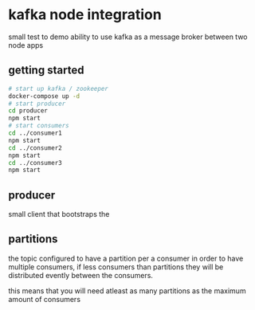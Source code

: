 # kafka node integration
small test to demo ability to use kafka as a message broker between two node apps

## getting started
```bash
# start up kafka / zookeeper
docker-compose up -d
# start producer
cd producer
npm start
# start consumers
cd ../consumer1
npm start
cd ../consumer2
npm start
cd ../consumer3
npm start
```

## producer
small client that bootstraps the 

## partitions
the topic configured to have a partition per a consumer in order to have multiple consumers, if less consumers than partitions they will be distributed evently between the consumers.

this means that you will need atleast as many partitions as the maximum amount of consumers

# 
